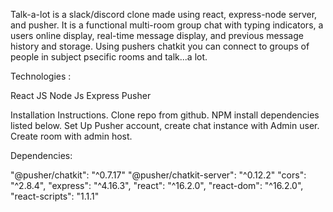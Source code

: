 Talk-a-lot is a slack/discord clone made using react, express-node server, and pusher. It is a functional multi-room group chat with typing indicators, a users online display, real-time message display, and previous message history and storage. Using pushers chatkit you can connect to groups of people in subject psecific rooms and talk...a lot.

Technologies :

React JS
Node Js
Express
Pusher


Installation Instructions. Clone repo from github. NPM install dependencies listed below. Set Up Pusher account, create chat instance with Admin user. Create room with admin host. 

Dependencies:

"@pusher/chatkit": "^0.7.17"
"@pusher/chatkit-server": "^0.12.2"
"cors": "^2.8.4",
"express": "^4.16.3",
"react": "^16.2.0",
"react-dom": "^16.2.0",
"react-scripts": "1.1.1"